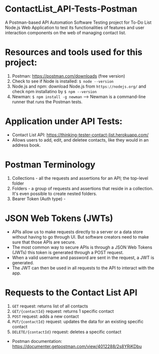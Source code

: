 # ContactList_API-Tests-Postman

A Postman-based API Automation Software Testing project for To-Do List Node.js Web Application to test its functionalities of features and user interaction components on the web of managing contact list.

# Resources and tools used for this project:

1. Postman: https://postman.com/downloads (free version)
2. Check to see if Node is installed: `$ node --version`
3. Node.js and npm: download Node.js from `https://nodejs.org/` and check npm installatino by `$ npm --version`
4. Newman: `$ npm install -g newman` --> Newman is a command-line runner that runs the Postman tests.

# Application under API Tests:

- Contact List API: https://thinking-tester-contact-list.herokuapp.com/
- Allows users to add, edit, and deletee contacts, like they would in an address book.

# Postman Terminology

1. Collections - all the requests and assertions for an API; the top-level folder
2. Folders - a group of requests and assertions that reside in a collection. It's even possible to create nested folders.
3. Bearer Token (Auth type) -

# JSON Web Tokens (JWTs)

- APIs allow us to make requests directly to a server or a data store without having to go through UI. But software creators need to make sure that those APIs are secure.
- The most common way to secure APIs is through a JSON Web Tokens (JWTs) this token is generated through a POST request.
- When a valid username and password are sent in the request, a JWT is generated.
- The JWT can then be used in all requests to the API to interact with the app.

# Requests to the Contact List API

1. `GET` request: returns list of all contacts
2. `GET/{contactId}` request: returns 1 specific contact
3. `POST` request: adds a new contact
4. `PUT/{contactId}` request: updates the data for an existing specific contact
5. `DELETE/{contactId}` request: deletes a specific contact

- Postman documentation: https://documenter.getpostman.com/view/4012288/2s8YRiKDbu
